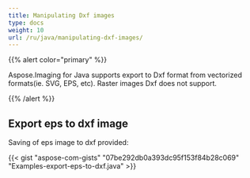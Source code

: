 ```yaml
---
title: Manipulating Dxf images
type: docs
weight: 10
url: /ru/java/manipulating-dxf-images/
---
```


{{% alert color="primary" %}} 

Aspose.Imaging for Java supports export to Dxf format from vectorized formats(ie. SVG, EPS, etc). Raster images Dxf does not support.

{{% /alert %}} 
## **Export eps to dxf image**
Saving of eps image to dxf provided:

{{< gist "aspose-com-gists" "07be292db0a393dc95f153f84b28c069" "Examples-export-eps-to-dxf.java" >}}